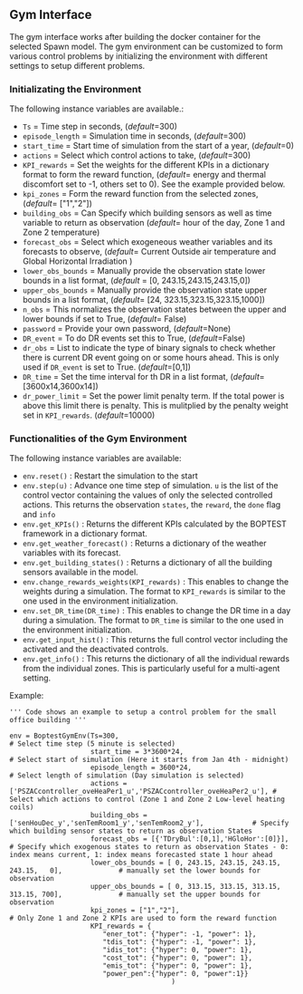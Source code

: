 ## Gym Interface
The gym interface works after building the docker container for the selected Spawn model. The gym environment can be customized to form various control problems by initializing  the environment with different settings to setup different problems. 
 
### Initializating the Environment 

The following instance variables are available.: <br>
* ``Ts`` = Time step in seconds, (*default*=300)
* ``episode_length`` = Simulation time in seconds, (*default*=300)
* ``start_time`` = Start time of simulation from the start of a year, (*default*=0)
* ``actions`` = Select which control actions to take, (*default*=300)
* ``KPI_rewards`` = Set the weights for the different KPIs in a dictionary format to form the reward function, (*default*= energy and thermal discomfort set to -1, others set to 0). See the example provided below. 
* ``kpi_zones`` = Form the reward function from the selected zones, (*default*= ["1","2"])
* ``building_obs`` = Can Specify which building sensors as well as time variable to return as observation (*default*= hour of the day, Zone 1 and Zone 2 temperature)
* ``forecast_obs`` = Select which exogeneous weather variables and its forecasts to observe, (*default*= Current Outside air temperature and Global Horizontal Irradiation )
* ``lower_obs_bounds`` = Manually provide the observation state lower bounds in a list format, (*default* = [0, 243.15,243.15,243.15,0])
* ``upper_obs_bounds`` = Manually provide the observation state upper bounds in a list format, (*default*= [24, 323.15,323.15,323.15,1000])
* ``n_obs`` = This normalizes the observation states between the upper and lower bounds if set to True, (*default*= False)
* ``password`` = Provide your own password, (*default*=None)
* ``DR_event`` = To do DR events set this to True, (*default*=False)
* ``dr_obs`` = List to indicate the type of binary signals to check whether there is current DR event going on or some hours ahead. This is only used if ``DR_event`` is set to True.  (*default*=[0,1])
* ``DR_time`` = Set the time interval for th DR in a list format, (*default*=[3600x14,3600x14])
* ``dr_power_limit`` = Set the power limit penalty term. If the total power is above this limit there is penalty. This is mulitplied by the penalty weight set in ``KPI_rewards``. (*default*=10000)
 
 
 ### Functionalities of the Gym Environment
 
The following instance variables are available: <br>
* ``env.reset()`` : Restart the simulation to the start
* ``env.step(u)`` : Advance one time step of simulation. ``u`` is the list of the control vector containing the values of only the selected controlled actions. This returns the observation ``states``, the ``reward``, the ``done`` flag and ``info``
* ``env.get_KPIs()`` : Returns the different KPIs calculated by the BOPTEST framework in a dictionary format.
* ``env.get_weather_forecast()`` : Returns a dictionary of the weather variables with its forecast.
* ``env.get_building_states()`` : Returns a dictionary of all the building sensors available in the model.
* ``env.change_rewards_weights(KPI_rewards)`` : This enables to change the weights during a simulation. The format to ``KPI_rewards`` is similar to the one used in the environment initialization.
* ``env.set_DR_time(DR_time)`` : This enables to change the DR time in a day during a simulation. The format to ``DR_time`` is similar to the one used in the environment initialization.
* ``env.get_input_hist()`` : This returns the full control vector including the activated and the deactivated controls. 
* ``env.get_info()`` : This returns the dictionary of all the individual rewards from the individual zones. This is particularly useful for a multi-agent setting. 


 Example: 
 
 ```
 ''' Code shows an example to setup a control problem for the small office building '''
 
 env = BoptestGymEnv(Ts=300,                                                                    # Select time step (5 minute is selected)
                     start_time = 3*3600*24,                                                    # Select start of simulation (Here it starts from Jan 4th - midnight)
                     episode_length = 3600*24,                                                  # Select length of simulation (Day simulation is selected) 
                     actions = ['PSZACcontroller_oveHeaPer1_u','PSZACcontroller_oveHeaPer2_u'], # Select which actions to control (Zone 1 and Zone 2 Low-level heating coils)
                     building_obs = ['senHouDec_y','senTemRoom1_y','senTemRoom2_y'],            # Specify which building sensor states to return as observation States
                     forecast_obs = [{'TDryBul':[0,1],'HGloHor':[0]}],                          # Specify which exogenous states to return as observation States - 0: index means current, 1: index means forecasted state 1 hour ahead
                     lower_obs_bounds = [ 0, 243.15, 243.15, 243.15, 243.15,   0],              # manually set the lower bounds for observation
                     upper_obs_bounds = [ 0, 313.15, 313.15, 313.15, 313.15, 700],              # manually set the upper bounds for observation
                     kpi_zones = ["1","2"],                                                     # Only Zone 1 and Zone 2 KPIs are used to form the reward function
                     KPI_rewards = {
                        "ener_tot": {"hyper": -1, "power": 1},
                        "tdis_tot": {"hyper": -1, "power": 1},
                        "idis_tot": {"hyper": 0, "power": 1},
                        "cost_tot": {"hyper": 0, "power": 1},
                        "emis_tot": {"hyper": 0, "power": 1},
                        "power_pen":{"hyper": 0, "power":1}}
                                         ) 
 ```
